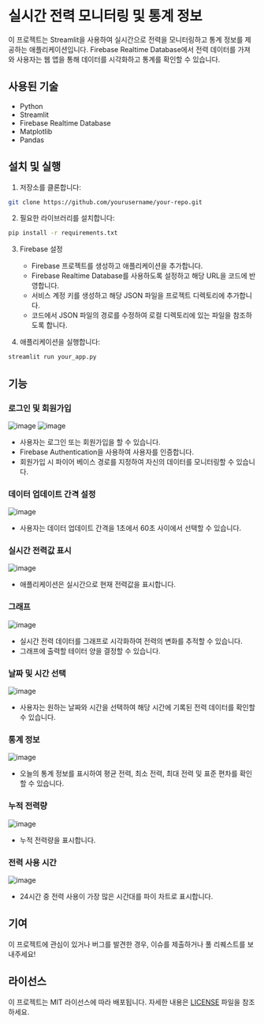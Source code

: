 # 실시간 전력 모니터링 및 통계 정보

이 프로젝트는 Streamlit을 사용하여 실시간으로 전력을 모니터링하고 통계 정보를 제공하는 애플리케이션입니다. Firebase Realtime Database에서 전력 데이터를 가져와 사용자는 웹 앱을 통해 데이터를 시각화하고 통계를 확인할 수 있습니다.

## 사용된 기술

- Python
- Streamlit
- Firebase Realtime Database
- Matplotlib
- Pandas

## 설치 및 실행

1. 저장소를 클론합니다:

```bash
git clone https://github.com/yourusername/your-repo.git
```

2. 필요한 라이브러리를 설치합니다:

```bash
pip install -r requirements.txt
```

3. Firebase 설정

   - Firebase 프로젝트를 생성하고 애플리케이션을 추가합니다.
   - Firebase Realtime Database를 사용하도록 설정하고 해당 URL을 코드에 반영합니다.
   - 서비스 계정 키를 생성하고 해당 JSON 파일을 프로젝트 디렉토리에 추가합니다.
   - 코드에서 JSON 파일의 경로를 수정하여 로컬 디렉토리에 있는 파일을 참조하도록 합니다.

4. 애플리케이션을 실행합니다:

```bash
streamlit run your_app.py
```

## 기능

### 로그인 및 회원가입

![image](https://github.com/minsuk9235/Streamlit-firebase/assets/169111946/019bf76c-e6db-4100-b060-7d7d4326a648)
![image](https://github.com/minsuk9235/Realtime-power-monitoring/assets/169111946/f62e802c-5cef-444f-b687-1baccf2386dd)

- 사용자는 로그인 또는 회원가입을 할 수 있습니다.
- Firebase Authentication을 사용하여 사용자를 인증합니다.
- 회원가입 시 파이어 베이스 경로를 지정하여 자신의 데이터를 모니터링할 수 있습니다.

### 데이터 업데이트 간격 설정

![image](https://github.com/minsuk9235/Streamlit-firebase/assets/169111946/a644495e-1436-499d-b1ec-95bbac343fa3)


- 사용자는 데이터 업데이트 간격을 1초에서 60초 사이에서 선택할 수 있습니다.

### 실시간 전력값 표시

![image](https://github.com/minsuk9235/Streamlit-firebase/assets/169111946/c9883d1e-b857-4090-af9e-77fff4ea47d2)

- 애플리케이션은 실시간으로 현재 전력값을 표시합니다.

### 그래프

![image](https://github.com/minsuk9235/Streamlit-firebase/assets/169111946/43779a1e-e53a-4cad-aa67-3291860b7bc7)

- 실시간 전력 데이터를 그래프로 시각화하여 전력의 변화를 추적할 수 있습니다.
- 그래프에 출력할 테이터 양을 결정할 수 있습니다.

### 날짜 및 시간 선택

![image](https://github.com/minsuk9235/Streamlit-firebase/assets/169111946/6e3fcce2-52e6-4e08-8db4-d077dc3c26d5)

- 사용자는 원하는 날짜와 시간을 선택하여 해당 시간에 기록된 전력 데이터를 확인할 수 있습니다.

### 통계 정보

![image](https://github.com/minsuk9235/Streamlit-firebase/assets/169111946/7e54aef0-5732-4fb1-a13e-e01fdcc853e6)

- 오늘의 통계 정보를 표시하여 평균 전력, 최소 전력, 최대 전력 및 표준 편차를 확인할 수 있습니다.

### 누적 전력량

![image](https://github.com/minsuk9235/Streamlit-firebase/assets/169111946/409b2b20-f4cb-4adb-bfc7-bbe46c562006)


- 누적 전력량을 표시합니다.

### 전력 사용 시간

![image](https://github.com/minsuk9235/Streamlit-firebase/assets/169111946/a4286740-35e9-4e53-86dd-004026ea7ca1)

- 24시간 중 전력 사용이 가장 많은 시간대를 파이 차트로 표시합니다.


## 기여

이 프로젝트에 관심이 있거나 버그를 발견한 경우, 이슈를 제출하거나 풀 리퀘스트를 보내주세요!


## 라이선스

이 프로젝트는 MIT 라이선스에 따라 배포됩니다. 자세한 내용은 [LICENSE](LICENSE) 파일을 참조하세요.

